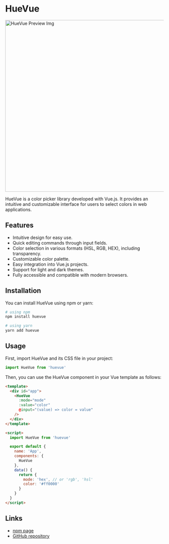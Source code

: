 # HueVue

<img width="546" alt="HueVue Preview Img" src="https://github.com/jeancarlo-javier/huevue/assets/55925131/dce6519c-7606-4e87-b809-d62d9700d0ab">

HueVue is a color picker library developed with Vue.js. It provides an intuitive and customizable interface for users to select colors in web applications.

## Features

- Intuitive design for easy use.
- Quick editing commands through input fields.
- Color selection in various formats (HSL, RGB, HEX), including transparency.
- Customizable color palette.
- Easy integration into Vue.js projects.
- Support for light and dark themes.
- Fully accessible and compatible with modern browsers.

## Installation

You can install HueVue using npm or yarn:

```bash
# using npm
npm install huevue

# using yarn
yarn add huevue
```

## Usage

First, import HueVue and its CSS file in your project:

```javascript
import HueVue from 'huevue'
```

Then, you can use the HueVue component in your Vue template as follows:

```html
<template>
  <div id="app">
    <HueVue
      :mode="mode"
      :value="color"
      @input="(value) => color = value"
    />
  </div>
</template>

<script>
  import HueVue from 'huevue'

  export default {
    name: 'App',
    components: {
      HueVue
    },
    data() {
      return {
        mode: 'hex', // or 'rgb', 'hsl'
        color: '#ff0000'
      }
    }
  }
</script>
```

## Links

- [npm page](https://www.npmjs.com/package/huevue)
- [GitHub repository](https://github.com/jeancarlo-javier/huevue)
